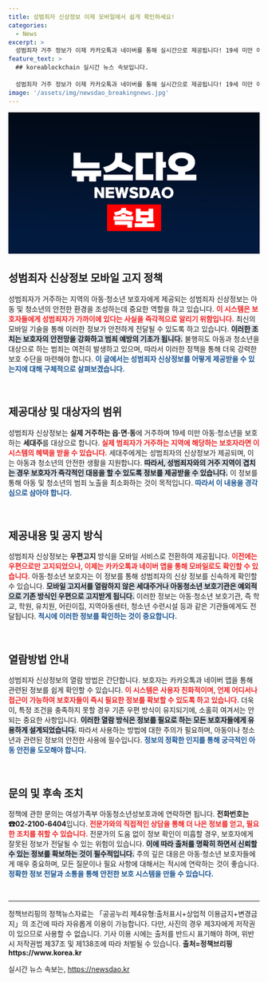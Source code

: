 ```yaml
---
title: 성범죄자 신상정보 이제 모바일에서 쉽게 확인하세요!
categories:
  - News
excerpt: >
  성범죄자 거주 정보가 이제 카카오톡과 네이버를 통해 실시간으로 제공됩니다! 19세 미만 아동·청소년 보호자는 필수 확인! 안전한 지역사회를 위한 이 새로운 서비스의 모든 것, 클릭하고 확인하세요!
feature_text: >
  ## koreablockchain 실시간 뉴스 속보입니다.

  성범죄자 거주 정보가 이제 카카오톡과 네이버를 통해 실시간으로 제공됩니다! 19세 미만 아동·청소년 보호자는 필수 확인! 안전한 지역사회를 위한 이 새로운 서비스의 모든 것, 클릭하고 확인하세요!
image: '/assets/img/newsdao_breakingnews.jpg'
---
```


<p><img src="/assets/img/newsdao_breakingnews.jpg" alt="koreablockchain 속보" /></p>

<h2 data-ke-size="size26">성범죄자 신상정보 모바일 고지 정책</h2>

<p data-ke-size="size16">성범죄자가 거주하는 지역의 아동·청소년 보호자에게 제공되는 성범죄자 신상정보는 아동 및 청소년의 안전한 환경을 조성하는데 중요한 역할을 하고 있습니다. <b><span style="color: #ee2323;">이 시스템은 보호자들에게 성범죄자가 가까이에 있다는 사실을 즉각적으로 알리기 위함입니다.</span></b> 최신의 모바일 기술을 통해 이러한 정보가 안전하게 전달될 수 있도록 하고 있습니다. <b><span style="background-color: #21538527;">이러한 조치는 보호자의 안전망을 강화하고 범죄 예방의 기초가 됩니다.</span></b> 불행히도 아동과 청소년을 대상으로 하는 범죄는 여전히 발생하고 있으며, 따라서 이러한 정책을 통해 더욱 강력한 보호 수단을 마련해야 합니다. <b><span style="color: #1a5490;">이 글에서는 성범죄자 신상정보를 어떻게 제공받을 수 있는지에 대해 구체적으로 살펴보겠습니다.</span></b></p>

<p data-ke-size="size16">&nbsp;</p>

<h2 data-ke-size="size26">제공대상 및 대상자의 범위</h2>

<p data-ke-size="size16">성범죄자 신상정보는 <b>실제 거주하는 읍·면·동</b>에 거주하며 19세 미만 아동·청소년을 보호하는 <b>세대주</b>를 대상으로 합니다. <b><span style="color: #ee2323;">실제 범죄자가 거주하는 지역에 해당하는 보호자라면 이 시스템의 혜택을 받을 수 있습니다.</span></b> 세대주에게는 성범죄자의 신상정보가 제공되며, 이는 아동과 청소년의 안전한 생활을 지원합니다. <b><span style="background-color: #21538527;">따라서, 성범죄자와의 거주 지역이 겹치는 경우 보호자가 즉각적인 대응을 할 수 있도록 정보를 제공받을 수 있습니다.</span></b> 이 정보를 통해 아동 및 청소년의 범죄 노출을 최소화하는 것이 목적입니다. <b><span style="color: #1a5490;">따라서 이 내용을 경각심으로 삼아야 합니다.</span></b></p>

<p data-ke-size="size16">&nbsp;</p>

<h2 data-ke-size="size26">제공내용 및 공지 방식</h2>

<p data-ke-size="size16">성범죄자 신상정보는 <b>우편고지</b> 방식을 모바일 서비스로 전환하여 제공됩니다. <b><span style="color: #ee2323;">이전에는 우편으로만 고지되었으나, 이제는 카카오톡과 네이버 앱을 통해 모바일로도 확인할 수 있습니다.</span></b> 아동·청소년 보호자는 이 정보를 통해 성범죄자의 신상 정보를 신속하게 확인할 수 있습니다. <b><span style="background-color: #21538527;">모바일 고지서를 열람하지 않은 세대주거나 아동청소년 보호기관은 예외적으로 기존 방식인 우편으로 고지받게 됩니다.</span></b> 이러한 정보는 아동·청소년 보호기관, 즉 학교, 학원, 유치원, 어린이집, 지역아동센터, 청소년 수련시설 등과 같은 기관들에게도 전달됩니다. <b><span style="color: #1a5490;">적시에 이러한 정보를 확인하는 것이 중요합니다.</span></b></p>

<p data-ke-size="size16">&nbsp;</p>

<h2 data-ke-size="size26">열람방법 안내</h2>

<p data-ke-size="size16">성범죄자 신상정보의 열람 방법은 간단합니다. 보호자는 카카오톡과 네이버 앱을 통해 관련된 정보를 쉽게 확인할 수 있습니다. <b><span style="color: #ee2323;">이 시스템은 사용자 친화적이며, 언제 어디서나 접근이 가능하여 보호자들이 즉시 필요한 정보를 확보할 수 있도록 하고 있습니다.</span></b> 더욱이, 특정 조건을 충족하지 못할 경우 기존 우편 방식이 유지되기에, 소홀히 여겨서는 안 되는 중요한 사항입니다. <b><span style="background-color: #21538527;">이러한 열람 방식은 정보를 필요로 하는 모든 보호자들에게 유용하게 설계되었습니다.</span></b> 따라서 사용하는 방법에 대한 주의가 필요하며, 아동이나 청소년과 관련된 정보의 안전한 사용에 필수입니다. <b><span style="color: #1a5490;">정보의 정확한 인지를 통해 궁극적인 아동 안전을 도모해야 합니다.</span></b></p>

<p data-ke-size="size16">&nbsp;</p>

<h2 data-ke-size="size26">문의 및 후속 조치</h2>

<p data-ke-size="size16">정책에 관한 문의는 여성가족부 아동청소년성보호과에 연락하면 됩니다. <b>전화번호는 ☎02-2100-6404</b>입니다. <b><span style="color: #ee2323;">전문가와의 직접적인 상담을 통해 더 나은 정보를 얻고, 필요한 조치를 취할 수 있습니다.</span></b> 전문가의 도움 없이 정보 확인이 미흡할 경우, 보호자에게 잘못된 정보가 전달될 수 있는 위험이 있습니다. <b><span style="background-color: #21538527;">이에 따라 출처를 명확히 하면서 신뢰할 수 있는 정보를 확보하는 것이 필수적입니다.</span></b> 주의 깊은 대응은 아동·청소년 보호자들에게 매우 중요하며, 모든 질문이나 필요 사항에 대해서는 적시에 연락하는 것이 좋습니다. <b><span style="color: #1a5490;">정확한 정보 전달과 소통을 통해 안전한 보호 시스템을 만들 수 있습니다.</span></b></p>

<p data-ke-size="size16">&nbsp;</p>

<hr>

<p data-ke-size="size16">정책브리핑의 정책뉴스자료는 「공공누리 제4유형:출처표시+상업적 이용금지+변경금지」의 조건에 따라 자유롭게 이용이 가능합니다. 다만, 사진의 경우 제3자에게 저작권이 있으므로 사용할 수 없습니다. 기사 이용 시에는 출처를 반드시 표기해야 하며, 위반 시 저작권법 제37조 및 제138조에 따라 처벌될 수 있습니다. <b>출처=정책브리핑 https://www.korea.kr</b></p>
실시간 뉴스 속보는, <a href="https://newsdao.kr" rel="dofollow">https://newsdao.kr</a>


